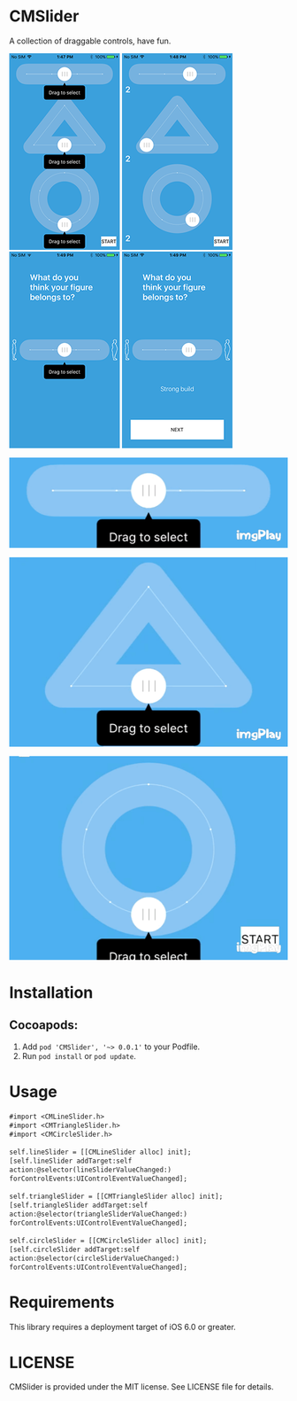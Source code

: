 # CMSlider #
A collection of draggable controls, have fun.

![Screenshot_01-w100](Screenshots/Screenshot_01.PNG)
![Screenshot_02-w100](Screenshots/Screenshot_02.PNG)
![Screenshot_03-w100](Screenshots/Screenshot_03.PNG)
![Screenshot_04-w100](Screenshots/Screenshot_04.PNG)

![LineSliderDemo-w100](Screenshots/LineSliderDemo.gif)

![TraingleSliderDemo-w100](Screenshots/TraingleSliderDemo.gif)

![CircleSliderDemo-w100](Screenshots/CircleSliderDemo.gif)

# Installation #
## Cocoapods: ##

1. Add `pod 'CMSlider', '~> 0.0.1'` to your Podfile.
2. Run `pod install` or `pod update`.

# Usage #

```objc
#import <CMLineSlider.h>
#import <CMTriangleSlider.h>
#import <CMCircleSlider.h>

self.lineSlider = [[CMLineSlider alloc] init];
[self.lineSlider addTarget:self action:@selector(lineSliderValueChanged:) forControlEvents:UIControlEventValueChanged];

self.triangleSlider = [[CMTriangleSlider alloc] init];
[self.triangleSlider addTarget:self action:@selector(triangleSliderValueChanged:) forControlEvents:UIControlEventValueChanged];

self.circleSlider = [[CMCircleSlider alloc] init];
[self.circleSlider addTarget:self action:@selector(circleSliderValueChanged:) forControlEvents:UIControlEventValueChanged];
```

# Requirements #
This library requires a deployment target of iOS 6.0 or greater.

# LICENSE #
CMSlider is provided under the MIT license. See LICENSE file for details.

